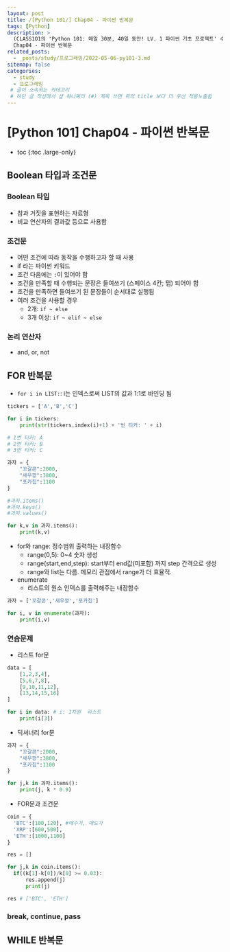 ```yaml
---
layout: post
title: /[Python 101/] Chap04 - 파이썬 반복문
tags: [Python]
description: >
  (CLASS1O1의 'Python 101: 매일 30분, 40일 동안! LV. 1 파이썬 기초 프로젝트' 수업에 기반한 정리)
  Chap04 - 파이썬 반복문 
related_posts:
  - _posts/study/프로그래밍/2022-05-06-py101-3.md
sitemap: false
categories:
  - study
  - 프로그래밍
 # 글이 소속되는 카테고리 
 # 하단 글 작성에서 샾 하나짜리 (#) 제목 쓰면 위의 title 보다 더 우선 적용노출됨 
---
```


# [Python 101] Chap04 - 파이썬 반복문

* toc 
{:toc .large-only}

## Boolean 타입과 조건문  
### Boolean 타입 
- 참과 거짓을 표현하는 자료형  
- 비교 연산자의 결과값 등으로 사용함  

### 조건문  
- 어떤 조건에 따라 동작을 수행하고자 할 때 사용  
- if 라는 파이썬 키워드
- 조건 다음에는 `:`이 있어야 함 
- 조건을 만족할 때 수행되는 문장은 들여쓰기 (스페이스 4칸; 탭) 되어야 함  
- 조건을 만족하면 들여쓰기 된 문장들이 순서대로 실행됨  
- 여러 조건을 사용할 경우  
  - 2개: `if ~ else`  
  - 3개 이상: `if ~ elif ~ else`  

### 논리 연산자  
- and, or, not 

## FOR 반복문  
- `for i in LIST:`: i는 인덱스로써 LIST의 값과 1:1로 바인딩 됨    
```python  
tickers = ['A','B','C'] 

for i in tickers:
    print(str(tickers.index(i)+1) + '번 티커: ' + i)

# 1번 티커: A
# 2번 티커: B
# 3번 티커: C
```  

```python  
과자 = {
    "꼬갈콘":2000,
    "새우깡":3800,
    "포카칩":1100
}  

#과자.items()
#과자.keys() 
#과자.values()

for k,v in 과자.items():
    print(k,v)
```

- for와 range: 정수범위 출력하는 내장함수  
  - range(0,5): 0~4 숫자 생성  
  - range(start,end,step): start부터 end값(미포함) 까지 step 간격으로 생성  
  - range와 list는 다름. 메모리 관점에서 range가 더 효율적.  
- enumerate
  - 리스트의 원소 인덱스를 출력해주는 내장함수  

~~~python  
과자 = ['꼬갈콘','새우깡','포카칩'] 

for i, v in enumerate(과자):  
    print(i,v)
~~~

### 연습문제  
* 리스트 for문 

~~~python  
data = [ 
    [1,2,3,4],
    [5,6,7,8],
    [9,10,11,12],
    [13,14,15,16]
]

for i in data: # i: 1차원  리스트 
    print(i[3])    
~~~

* 딕셔너리 for문  
~~~python
과자 = {
    "꼬갈콘":2000,
    "새우깡":3800,
    "포카칩":1100
} 

for j,k in 과자.items(): 
    print(j, k * 0.9)
~~~

* FOR문과 조건문  

~~~python  
coin = {
  'BTC':[100,120], #매수가, 매도가 
  'XRP':[600,500],
  'ETH':[1000,1100]
}

res = []

for j,k in coin.items():
  if((k[1]-k[0])/k[0] >= 0.03):
      res.append(j)
      print(j)

res # ['BTC', 'ETH']
~~~

### break, continue, pass 

## WHILE 반복문